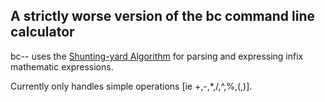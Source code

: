 ## A strictly worse version of the bc command line calculator

bc-- uses the [Shunting-yard Algorithm](https://en.wikipedia.org/wiki/Shunting-yard_algorithm) for parsing and expressing infix mathematic expressions.

Currently only handles simple operations [ie +,-,*,/,^,%,(,)].